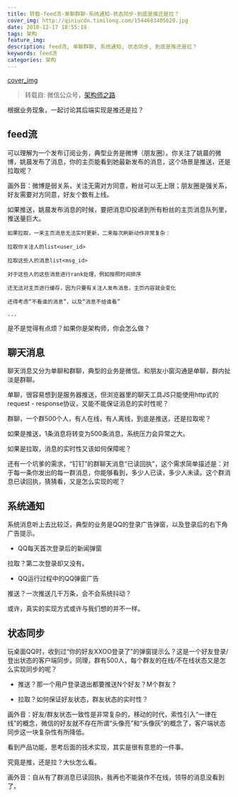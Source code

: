 ```yaml
---
title: 转载-feed流-单聊群聊-系统通知-状态同步-到底是推还是拉？
cover_img: http://qiniucdn.timilong.com/1544683405620.jpg
date: 2018-12-17 18:55:19
tags: 架构
feature_img:
description: feed流, 单聊群聊, 系统通知, 状态同步, 到底是推还是拉？
keywords: feed流
categories: 架构
---
```


[cover_img](http://qiniucdn.timilong.com/1544683405620.jpg)

> 转载自: 微信公众号，[架构师之路](https://mp.weixin.qq.com/s?__biz=MjM5ODYxMDA5OQ==&mid=2651961144&idx=1&sn=63b4ef2aeea42a4011dd0c7daab459de&chksm=bd2d02e48a5a8bf20c7ebfcb78539b617c52b541d326f35041fa24982c4b6ea26f25fd4c48dd&scene=21#wechat_redirect)


根据业务现象，一起讨论其后端实现是推还是拉？


## feed流

可以理解为一个发布订阅业务，典型业务是微博（朋友圈）。你关注了姚晨的微博，姚晨发布了消息，你的主页能看到她最新发布的消息，这个场景是推送，还是拉取呢？

画外音：微博是弱关系，关注无需对方同意，粉丝可以无上限；朋友圈是强关系，好友需要对方同意，好友个数有上线。

如果推送，姚晨发布消息的时候，要把消息ID投递到所有粉丝的主页消息队列里，推送量巨大。

```
如果拉取，一来主页消息无法实时更新，二来每次刷新动作非常复杂：

拉取你关注人的list<user_id>

拉取这些人的消息list<msg_id>

对于这些人的这些消息进行rank处理，例如按照时间排序

还无法对主页进行缓存，因为只要有关注人发布消息，主页内容就会变化

还得考虑“不看谁的消息”，以及“消息不给谁看”

...
```

是不是觉得有点烦？如果你是架构师，你会怎么做？


## 聊天消息

聊天消息又分为单聊和群聊，典型的业务是微信。和朋友小窗沟通是单聊，群内扯淡是群聊。

单聊，很容易想到是服务器推送，但浏览器里的聊天工具JS只能使用http式的request - response协议，又能不能保证消息的实时性呢？

群聊，一个群500个人，有人在线，有人离线，到底是推送，还是拉取呢？

如果是推送，1条消息将转变为500条消息，系统压力会异常之大。

如果是拉取，消息的实时性又该如何保障呢？

还有一个坑爹的需求，“钉钉”的群聊天消息“已读回执”，这个需求简单描述是：对于每一条你发出的每一群消息，你能够看到，多少人已读，多少人未读。这个群消息已读回执，猜猜看，又是怎么实现的呢？


## 系统通知

系统消息听上去比较泛，典型的业务是QQ的登录广告弹窗，以及登录后的右下角广告提示。

- QQ每天首次登录后的新闻弹窗

拉取？第二次登录却又没有。

- QQ运行过程中的QQ弹窗广告

推送？一次推送几千万条，会不会系统抖动？

或许，真实的实现方式或许与我们想的并不一样。


## 状态同步

玩桌面QQ时，收到过“你的好友XXOO登录了”的弹窗提示么？这是一个好友登录/登出状态的客户端同步。同理，群有500人，每个群友的在线/不在线状态又是怎么实现同步的呢？

- 推送？那一个用户登录退出都要推送N个好友？M个群友？

- 拉取？如何保证好友状态，群友状态的实时性？

画外音：好友/群友状态一致性是非常复杂的，移动的时代，索性引入“一律在线”的概念，微信的好友就不存在所谓“头像亮”和“头像灰”的概念了，客户端状态同步这一块复杂性有所降低。

看到产品功能，思考后面的技术实现，其实是很有意思的一件事。

究竟是推，还是拉？大伙怎么看。

画外音：自从有了群消息已读回执，我再也不能装作不在线，领导的消息没看到了。

